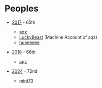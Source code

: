 # Peoples
- [2017](https://github.com/orgs/suiranfes/teams/2017) - 65th
  - [aqz](https://github.com/tamaina)
  - [LuckyBeast](https://github.com/LuckyBeast) (Machine Account of aqz)
  - [hueeeeee](https://github.com/aieeeee)  

- [2018](https://github.com/orgs/suiranfes/teams/2018) - 66th
  - [aqz](https://github.com/tamaina)

- [2024](https://github.com/orgs/suiranfes/teams/2024) - 72nd
  - [mint73](https://github.com/mint73)
